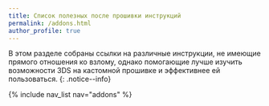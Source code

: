 ```yaml
---
title: Список полезных после прошивки инструкций
permalink: /addons.html
author_profile: true
---
```


В этом разделе собраны ссылки на различные инструкции, не имеющие прямого отношения ко взлому, однако помогающие лучше изучить возможности 3DS на кастомной прошивке и эффективнее ей пользоваться.
{: .notice--info}

{% include nav_list nav="addons" %}